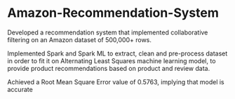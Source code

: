# Amazon-Recommendation-System
Developed a recommendation system that implemented collaborative filtering on an Amazon dataset of 500,000+ rows. 

Implemented Spark and Spark ML to extract, clean and pre-process dataset in order to fit it on Alternating Least Squares machine learning model, to provide product recommendations based on product and review data. 

Achieved a Root Mean Square Error value of 0.5763, implying that model is accurate
